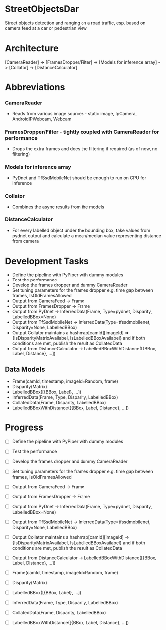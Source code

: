 # StreetObjectsDar

Street objects detection and ranging on a road traffic, esp. based on camera feed at a car or pedestrian view

# Architecture

[CameraReader] -> [FramesDropper/Filter] -> [Models for inference array] -> [Collator] -> [DistanceCalculator]

# Abbreviations

### CameraReader
- Reads from various image sources - static image, IpCamera, AndroidIPWebcam, Webcam

### FramesDropper/Filter - tightly coupled with CameraReader for performance
- Drops the extra frames and does the filtering if required (as of now, no filtering)

### Models for inference array
- PyDnet and TfSsdMobileNet should be enough to run on CPU for inference

### Collator
- Combines the async results from the models

### DistanceCalculator
- For every labelled object under the bounding box, take values from pydnet output and calculate a mean/median value representing distance from camera

# Development Tasks
- Define the pipeline with PyPiper with dummy modules
- Test the performance
- Develop the frames dropper and dummy CameraReader
- Set tuning parameters for the frames dropper e.g. time gap between frames, IsOldFramesAllowed
- Output from CameraFeed -> Frame
- Output from FramesDropper -> Frame
- Output from PyDnet -> InferredData(Frame, Type=pydnet, Disparity, LabelledBBox=None)
- Output from TfSsdMobileNet -> InferredData(Type=tfssdmobilenet, Disparity=None, LabelledBBox)
- Output Collator maintains a hashmap[camId][imageId] => {IsDisparityMatrixAvailabel, IsLabelledBBoxAvailabel} and if both conditions are met, publish the result as CollatedData
- Output from DistanceCalculator -> LabelledBBoxWithDistance([{BBox, Label, Distance}, ...])

## Data Models
- Frame(camId, timestamp, imageId=Random, frame)
- Disparity(Matrix)
- LabelledBBox([{BBox, Label}, ...])
- InferredData(Frame, Type, Disparity, LabelledBBox)
- CollatedData(Frame, Disparity, LabelledBBox)
- LabelledBBoxWithDistance([{BBox, Label, Distance}, ...])

# Progress
- [ ] Define the pipeline with PyPiper with dummy modules
- [ ] Test the performance
- [ ] Develop the frames dropper and dummy CameraReader
- [ ] Set tuning parameters for the frames dropper e.g. time gap between frames, IsOldFramesAllowed
- [ ] Output from CameraFeed -> Frame
- [ ] Output from FramesDropper -> Frame
- [ ] Output from PyDnet -> InferredData(Frame, Type=pydnet, Disparity, LabelledBBox=None)
- [ ] Output from TfSsdMobileNet -> InferredData(Type=tfssdmobilenet, Disparity=None, LabelledBBox)
- [ ] Output Collator maintains a hashmap[camId][imageId] => {IsDisparityMatrixAvailabel, IsLabelledBBoxAvailabel} and if both conditions are met, publish the result as CollatedData
- [ ] Output from DistanceCalculator -> LabelledBBoxWithDistance([{BBox, Label, Distance}, ...])

- [ ] Frame(camId, timestamp, imageId=Random, frame)
- [ ] Disparity(Matrix)
- [ ] LabelledBBox([{BBox, Label}, ...])
- [ ] InferredData(Frame, Type, Disparity, LabelledBBox)
- [ ] CollatedData(Frame, Disparity, LabelledBBox)
- [ ] LabelledBBoxWithDistance([{BBox, Label, Distance}, ...])
